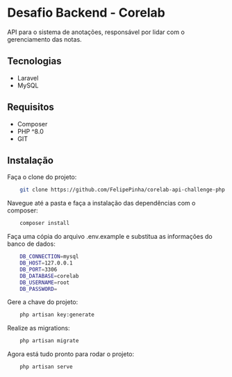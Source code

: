 # Desafio Backend - Corelab

API para o sistema de anotações, responsável por lidar com o gerenciamento das notas.

## Tecnologias

<ul>
    <li>Laravel</li>
    <li>MySQL</li>
</ul>

## Requisitos

<ul>
    <li>Composer</li>
    <li>PHP ^8.0</li>
    <li>GIT</li>
</ul>

## Instalação

Faça o clone do projeto:
```bash
    git clone https://github.com/FelipePinha/corelab-api-challenge-php
```

Navegue até a pasta e faça a instalação das dependências com o composer:
```bash
    composer install
```

Faça uma cópia do arquivo .env.example e substitua as informações do banco de dados:

```bash
    DB_CONNECTION=mysql
    DB_HOST=127.0.0.1
    DB_PORT=3306
    DB_DATABASE=corelab
    DB_USERNAME=root
    DB_PASSWORD=
```

Gere a chave do projeto:
```bash
    php artisan key:generate
```

Realize as migrations:
```bash
    php artisan migrate
```

Agora está tudo pronto para rodar o projeto:
```bash
    php artisan serve
```
